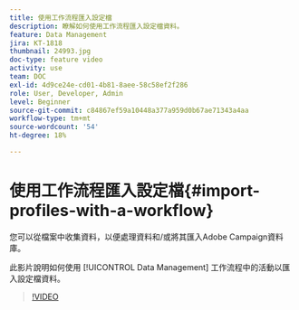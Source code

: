 ```yaml
---
title: 使用工作流程匯入設定檔
description: 瞭解如何使用工作流程匯入設定檔資料。
feature: Data Management
jira: KT-1818
thumbnail: 24993.jpg
doc-type: feature video
activity: use
team: DOC
exl-id: 4d9ce24e-cd01-4b81-8aee-58c58ef2f286
role: User, Developer, Admin
level: Beginner
source-git-commit: c84867ef59a10448a377a959d0b67ae71343a4aa
workflow-type: tm+mt
source-wordcount: '54'
ht-degree: 18%

---
```


# 使用工作流程匯入設定檔{#import-profiles-with-a-workflow}

您可以從檔案中收集資料，以便處理資料和/或將其匯入Adobe Campaign資料庫。

此影片說明如何使用 [!UICONTROL Data Management] 工作流程中的活動以匯入設定檔資料。

>[!VIDEO](https://video.tv.adobe.com/v/24993?quality=12&learn=on)
